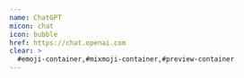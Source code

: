 ```yaml
---
name: ChatGPT
micon: chat
icon: bubble
href: https://chat.openai.com
clear: >
  #emoji-container,#mixmoji-container,#preview-container
---
```

        